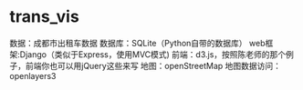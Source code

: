 # trans_vis
数据：成都市出租车数据
数据库：SQLite（Python自带的数据库）
web框架:Django（类似于Express，使用MVC模式) 
前端：d3.js，按照陈老师的那个例子，前端你也可以用jQuery这些来写
地图：openStreetMap 
地图数据访问：openlayers3 
